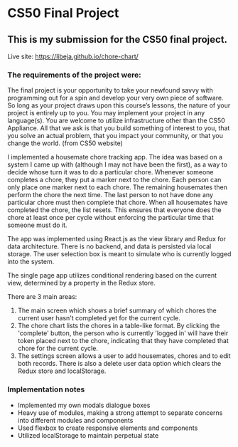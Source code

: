# CS50 Final Project
## This is my submission for the CS50 final project.

Live site: https://libeja.github.io/chore-chart/

### The requirements of the project were:

The final project is your opportunity to take your newfound savvy with programming out for a spin and develop your very own piece of software. So long as your project draws upon this course’s lessons, the nature of your project is entirely up to you. You may implement your project in any language(s). You are welcome to utilize infrastructure other than the CS50 Appliance. All that we ask is that you build something of interest to you, that you solve an actual problem, that you impact your community, or that you change the world.
(from CS50 website)

I implemented a housemate chore tracking app. The idea was based on a system I came up with (although I may not have been the first), as a way to decide whose turn it was to do a particular chore. Whenever someone completes a chore, they put a marker next to the chore. Each person can only place one marker next to each chore. The remaining housemates then perform the chore the next time. The last person to not have done any particular chore must then complete that chore. When all housemates have completed the chore, the list resets. This ensures that everyone does the chore at least once per cycle without enforcing the particular time that someone must do it.

The app was implemented using React.js as the view library and Redux for data architecture. There is no backend, and data is persisted via local storage. The user selection box is meant to simulate who is currently logged into the system.

The single page app utilizes conditional rendering based on the current
view, determined by a property in the Redux store.

There are 3 main areas:
1. The main screen which shows a brief summary of which chores the current user hasn't
completed yet for the current cycle.
2. The chore chart lists the chores in a table-like format. By clicking the 'complete' button, the person who is currently 'logged in' will have their token placed next to the chore, indicating that they have completed that chore for the current cycle.
3. The settings screen allows a user to add housemates, chores and to edit both records. There is also a delete user data option which clears the Redux store and localStorage.

### Implementation notes
* Implemented my own modals dialogue boxes
* Heavy use of modules, making a strong attempt to separate concerns into different modules and components
* Used flexbox to create responsive elements and components
* Utilized localStorage to maintain perpetual state
